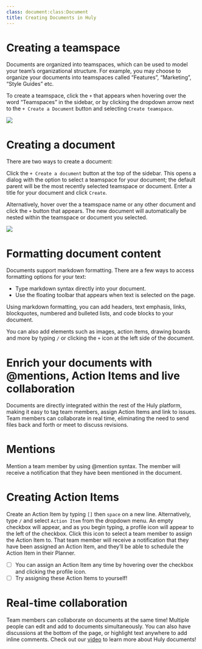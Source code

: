 ```yaml
---
class: document:class:Document
title: Creating Documents in Huly
---
```

# **Creating a teamspace**

Documents are organized into teamspaces, which can be used to model your team’s organizational structure. For example, you may choose to organize your documents into teamspaces called “Features”, “Marketing”, “Style Guides” etc.

To create a teamspace, click the `+` that appears when hovering over the word “Teamspaces” in the sidebar, or by clicking the dropdown arrow next to the `+ Create a Document` button and selecting `Create teamspace`.

![](../files/create-teamspace.gif)

# **Creating a document**

There are two ways to create a document:

Click the `+ Create a document` button at the top of the sidebar. This opens a dialog with the option to select a teamspace for your document; the default parent will be the most recently selected teamspace or document. Enter a title for your document and click `Create`.

Alternatively, hover over the a teamspace name or any other document and click the `+` button that appears. The new document will automatically be nested within the teamspace or document you selected.

![](../files/create-document.gif)

# **Formatting document content**

Documents support markdown formatting. There are a few ways to access formatting options for your text:

* Type markdown syntax directly into your document.
* Use the floating toolbar that appears when text is selected on the page.

Using markdown formatting, you can add headers, text emphasis, links, blockquotes, numbered and bulleted lists, and code blocks to your document.

You can also add elements such as images, action items, drawing boards and more by typing `/` or clicking the `+` icon at the left side of the document.

# **Enrich your documents with @mentions, Action Items and live collaboration**

Documents are directly integrated within the rest of the Huly platform, making it easy to tag team members, assign Action Items and link to issues. Team members can collaborate in real time, eliminating the need to send files back and forth or meet to discuss revisions.

# **Mentions**

Mention a team member by using @mention syntax. The member will receive a notification that they have been mentioned in the document. 

# **Creating Action Items**

Create an Action Item by typing `[]` then `space` on a new line. Alternatively, type `/` and select `Action Item` from the dropdown menu. An empty checkbox will appear, and as you begin typing, a profile icon will appear to the left of the checkbox. Click this icon to select a team member to assign the Action Item to. That team member will receive a notification that they have been assigned an Action Item, and they’ll be able to schedule the Action Item in their Planner.

* [ ] You can assign an Action Item any time by hovering over the checkbox and clicking the profile icon. 
* [ ] Try assigning these Action Items to yourself!

# **Real-time collaboration**

Team members can collaborate on documents at the same time! Multiple people can edit and add to documents simultaneously. You can also have discussions at the bottom of the page, or highlight text anywhere to add inline comments. Check out our [video](https://www.youtube.com/watch?v=6mz0OmGPq3Q) to learn more about Huly documents!

